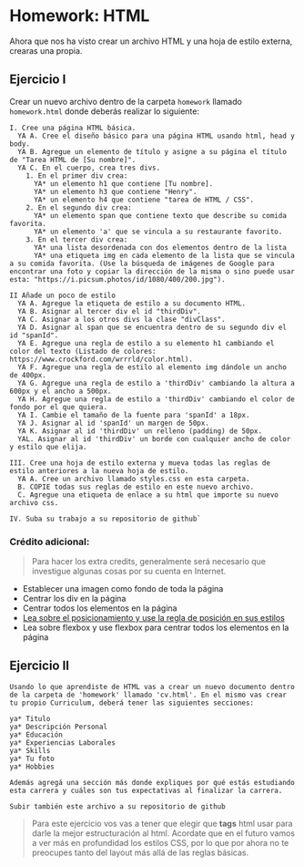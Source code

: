 # Homework: HTML

Ahora que nos ha visto crear un archivo HTML y una hoja de estilo externa, crearas una propia.

## Ejercicio I

Crear un nuevo archivo dentro de la carpeta `homework` llamado `homework.html` donde deberás realizar lo siguiente:
```
I. Cree una página HTML básica.
  YA A. Cree el diseño básico para una página HTML usando html, head y body.
  YA B. Agregue un elemento de título y asigne a su página el título de "Tarea HTML de [Su nombre]".
  YA C. En el cuerpo, crea tres divs.
    1. En el primer div crea:
      YA* un elemento h1 que contiene [Tu nombre].
      YA* un elemento h3 que contiene "Henry".
      YA* un elemento h4 que contiene "tarea de HTML / CSS".
    2. En el segundo div crea:
      YA* un elemento span que contiene texto que describe su comida favorita.
      YA* un elemento 'a' que se vincula a su restaurante favorito.
    3. En el tercer div crea:
      YA* una lista desordenada con dos elementos dentro de la lista
      YA* una etiqueta img en cada elemento de la lista que se vincula a su comida favorita. (Use la búsqueda de imágenes de Google para encontrar una foto y copiar la dirección de la misma o sino puede usar esta: "https://i.picsum.photos/id/1080/400/200.jpg").
```

```
II Añade un poco de estilo
  YA A. Agregue la etiqueta de estilo a su documento HTML.
  YA B. Asignar al tercer div el id "thirdDiv".
  YA C. Asignar a los otros divs la clase "divClass".
  YA D. Asignar al span que se encuentra dentro de su segundo div el id "spanId".
  YA E. Agregue una regla de estilo a su elemento h1 cambiando el color del texto (Listado de colores: https://www.crockford.com/wrrrld/color.html).
  YA F. Agregue una regla de estilo al elemento img dándole un ancho de 400px.
  YA G. Agregue una regla de estilo a 'thirdDiv' cambiando la altura a 600px y el ancho a 500px.
  YA H. Agregue una regla de estilo a 'thirdDiv' cambiando el color de fondo por el que quiera.
  YA I. Cambie el tamaño de la fuente para 'spanId' a 18px.
  YA J. Asignar al id 'spanId' un margen de 50px.
  YA K. Asignar al id 'thirdDiv' un relleno (padding) de 50px.
  YAL. Asignar al id 'thirdDiv' un borde con cualquier ancho de color y estilo que elija.
```

```
III. Cree una hoja de estilo externa y mueva todas las reglas de estilo anteriores a la nueva hoja de estilo.
  YA A. Cree un archivo llamado styles.css en esta carpeta.
  B. COPIE todas sus reglas de estilo en este nuevo archivo.
  C. Agregue una etiqueta de enlace a su html que importe su nuevo archivo css.
```

```
IV. Suba su trabajo a su repositorio de github`
```

### Crédito adicional:
>   Para hacer los extra credits, generalmente será necesario que investigue algunas cosas por su cuenta en Internet.

  * Establecer una imagen como fondo de toda la página
  * Centrar los div en la página
  * Centrar todos los elementos en la página
  * [Lea sobre el posicionamiento y use la regla de posición en sus estilos](https://es.learnlayout.com/index.html)
  * Lea sobre flexbox y use flexbox para centrar todos los elementos en la página

## Ejercicio II

```
Usando lo que aprendiste de HTML vas a crear un nuevo documento dentro de la carpeta de 'homework' llamado 'cv.html'. En el mismo vas crear tu propio Curriculum, deberá tener las siguientes secciones:

ya* Titulo
ya* Descripción Personal
ya* Educación
ya* Experiencias Laborales
ya* Skills
ya* Tu foto
ya* Hobbies

Además agregá una sección más donde expliques por qué estás estudiando esta carrera y cuáles son tus expectativas al finalizar la carrera.

Subir también este archivo a su repositorio de github

```

> Para este ejercicio vos vas a tener que elegir que **tags** html usar para darle la mejor estructuración al html. Acordate que en el futuro vamos a ver más en profundidad los estilos CSS, por lo que por ahora no te preocupes tanto del layout más allá de las reglas básicas.
